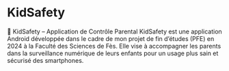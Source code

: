 # KidSafety
🧒 KidSafety – Application de Contrôle Parental  KidSafety est une application Android développée dans le cadre de mon projet de fin d’études (PFE) en 2024 à la Faculté des Sciences de Fès. Elle vise à accompagner les parents dans la surveillance numérique de leurs enfants pour un usage plus sain et sécurisé des smartphones.
